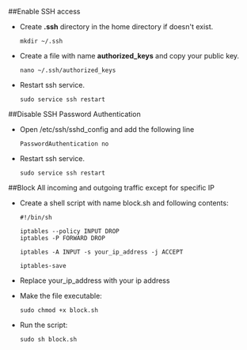 ##Enable SSH access

* Create **.ssh** directory in the home directory if doesn't exist.

    ```
    mkdir ~/.ssh
    ```
* Create a file with name **authorized\_keys** and copy your public key.

    ```
    nano ~/.ssh/authorized_keys
    ```
* Restart ssh service.

    ```
    sudo service ssh restart
    ```


##Disable SSH Password Authentication

* Open /etc/ssh/sshd_config and add the following line

    ```
    PasswordAuthentication no
    ```
* Restart ssh service.
    
    ```
    sudo service ssh restart
    ```


##Block All incoming and outgoing traffic except for specific IP

* Create a shell script with name block.sh and following contents:

    ```
    #!/bin/sh

    iptables --policy INPUT DROP
    iptables -P FORWARD DROP
    
    iptables -A INPUT -s your_ip_address -j ACCEPT

    iptables-save
    ```
 * Replace your_ip_address with your ip address
* Make the file executable:

    ```
    sudo chmod +x block.sh
    ```
* Run the script:

    ```
    sudo sh block.sh
    ```
